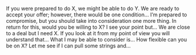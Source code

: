 
If you were prepared to do X, we might be able to do Y.
We are ready to accept your offer; however, there would be one condition…
I’m prepared to compromise, but you should take into consideration one more thing.
In return for this, would you be willing to X?
I see your point but…
We are close to a deal but I need X.
If you look at it from my point of view you will understand that…
What I may be able to consider is…
How flexible can you be on X?
Let me see if I can pull some strings and…